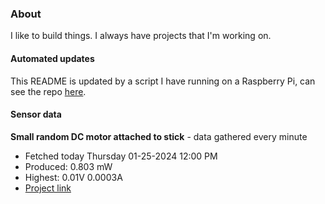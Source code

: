 ### About
I like to build things. I always have projects that I'm working on.

#### Automated updates
This README is updated by a script I have running on a Raspberry Pi, can see the repo [here](https://github.com/jdc-cunningham/raspi-git-repo-updater).

#### Sensor data


**Small random DC motor attached to stick** - data gathered every minute
- Fetched today Thursday 01-25-2024 12:00 PM
- Produced: 0.803 mW
- Highest: 0.01V 0.0003A
- [Project link](https://github.com/jdc-cunningham/turbine-raspi)